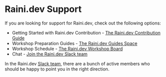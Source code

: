 # Raini.dev Support

If you are looking for support for Raini.dev, check out the following options:

* Getting Started with Raini.dev Contribution - [The Raini.dev Contribution Guide](/.github/CONTRIBUTING.md)
* Workshop Preparation Guides - [The Raini.dev Guides Space](/docs/guides)
* Workshop Schedule - [The Raini.dev Workshop Board](https://trello.com/b/a7od8aCi/raini-workshops-schedule)
* Chat - [Join the Raini.dev Slack team](https://raini-dev.slack.com)

In the Raini.dev [Slack team](https://raini-dev.slack.com), there are a bunch of active members who should be happy to point you in the right direction.
